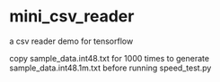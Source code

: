 # mini_csv_reader
a csv reader demo for tensorflow

copy sample_data.int48.txt for 1000 times to generate sample_data.int48.1m.txt before running speed_test.py
